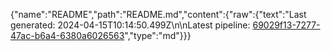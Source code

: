 {"name":"README","path":"README.md","content":{"raw":{"text":"Last generated: 2024-04-15T10:14:50.499Z\n\nLatest pipeline: [69029f13-7277-47ac-b6a4-6380a6026563](/pipeline/69029f13-7277-47ac-b6a4-6380a6026563)","type":"md"}}}